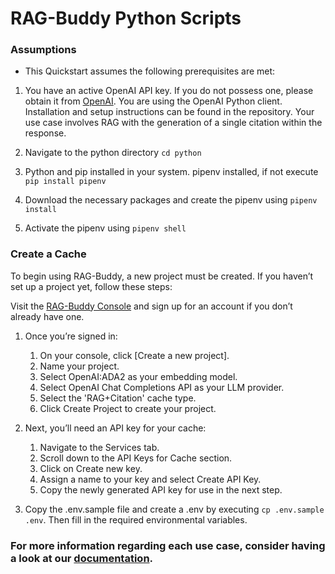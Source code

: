 # RAG-Buddy Python Scripts

### Assumptions
- This Quickstart assumes the following prerequisites are met:

1. You have an active OpenAI API key. If you do not possess one, please obtain it from [OpenAI]('https://platform.openai.com/api-keys').
You are using the OpenAI Python client. Installation and setup instructions can be found in the repository.
Your use case involves RAG with the generation of a single citation within the response.

2. Navigate to the python directory `cd python`

3. Python and pip installed in your system.
pipenv installed, if not execute `pip install pipenv`

4. Download the necessary packages and create the pipenv using `pipenv install`

5. Activate the pipenv using `pipenv shell`

### Create a Cache
To begin using RAG-Buddy, a new project must be created. If you haven’t set up a project yet, follow these steps:

Visit the [RAG-Buddy Console]('https://www.ragbuddy.ai/') and sign up for an account if you don’t already have one.

 1. Once you’re signed in:

    1. On your console, click [Create a new project].
    2. Name your project.
    3. Select OpenAI:ADA2 as your embedding model.
    4. Select OpenAI Chat Completions API as your LLM provider.
    5. Select the 'RAG+Citation' cache type.
    6. Click Create Project to create your project.

2. Next, you’ll need an API key for your cache:

    1. Navigate to the Services tab.
    2. Scroll down to the API Keys for Cache section.
    3. Click on Create new key.
    4. Assign a name to your key and select Create API Key.
    5. Copy the newly generated API key for use in the next step.

3. Copy the .env.sample file and create a .env by executing `cp .env.sample .env`.
Then fill in the required environmental variables.

### For more information regarding each use case, consider having a look at our [documentation]('https://docs.ragbuddy.ai').